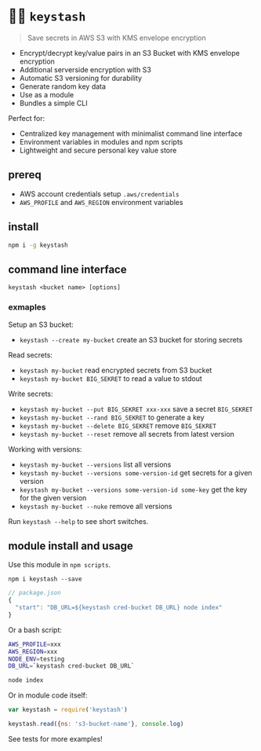 # 🔑💌  `keystash`

> Save secrets in AWS S3 with KMS envelope encryption

- Encrypt/decrypt key/value pairs in an S3 Bucket with KMS envelope encryption
- Additional serverside encryption with S3
- Automatic S3 versioning for durability
- Generate random key data
- Use as a module
- Bundles a simple CLI 

Perfect for:

- Centralized key management with minimalist command line interface
- Environment variables in modules and npm scripts
- Lightweight and secure personal key value store

## prereq

- AWS account credentials setup `.aws/credentials` 
- `AWS_PROFILE` and `AWS_REGION` environment variables

## install

```bash
npm i -g keystash
```

## command line interface

```
keystash <bucket name> [options]
```

### exmaples

Setup an S3 bucket:

- `keystash --create my-bucket` create an S3 bucket for storing secrets

Read secrets:

- `keystash my-bucket` read encrypted secrets from S3 bucket
- `keystash my-bucket BIG_SEKRET` to read a value to stdout

Write secrets:

- `keystash my-bucket --put BIG_SEKRET xxx-xxx` save a secret `BIG_SEKRET`
- `keystash my-bucket --rand BIG_SEKRET` to generate a key
- `keystash my-bucket --delete BIG_SEKRET` remove `BIG_SEKRET`
- `keystash my-bucket --reset` remove all secrets from latest version

Working with versions:

- `keystash my-bucket --versions` list all versions
- `keystash my-bucket --versions some-version-id` get secrets for a given version
- `keystash my-bucket --versions some-version-id some-key` get the key for the given version
- `keystash my-bucket --nuke` remove all versions

Run `keystash --help` to see short switches.

## module install and usage

Use this module in `npm scripts`.

```
npm i keystash --save
```

```javascript
// package.json
{
  "start": "DB_URL=${keystash cred-bucket DB_URL} node index"
}
```

Or a bash script:

```bash
AWS_PROFILE=xxx
AWS_REGION=xxx
NODE_ENV=testing
DB_URL=`keystash cred-bucket DB_URL`

node index
```

Or in module code itself:

```javascript
var keystash = require('keystash')

keystash.read({ns: 's3-bucket-name'}, console.log)
```

See tests for more examples!
